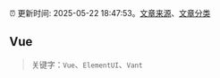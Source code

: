 :alarm_clock: 更新时间: 2025-05-22 18:47:53。[文章来源](/README.md)、[文章分类](/TAGS.md)

## Vue


> 关键字：`Vue`、`ElementUI`、`Vant`



